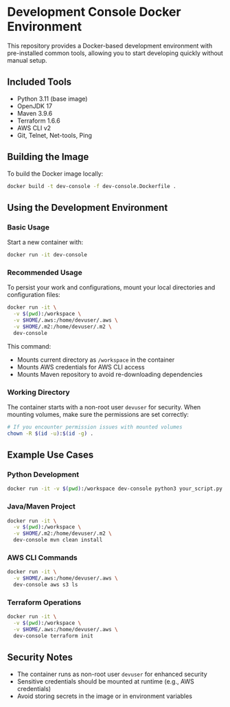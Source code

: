 # Development Console Docker Environment

This repository provides a Docker-based development environment with pre-installed common tools, allowing you to start developing quickly without manual setup.

## Included Tools

- Python 3.11 (base image)
- OpenJDK 17
- Maven 3.9.6
- Terraform 1.6.6
- AWS CLI v2
- Git, Telnet, Net-tools, Ping

## Building the Image

To build the Docker image locally:

```bash
docker build -t dev-console -f dev-console.Dockerfile .
```

## Using the Development Environment

### Basic Usage

Start a new container with:

```bash
docker run -it dev-console
```

### Recommended Usage

To persist your work and configurations, mount your local directories and configuration files:

```bash
docker run -it \
  -v $(pwd):/workspace \
  -v $HOME/.aws:/home/devuser/.aws \
  -v $HOME/.m2:/home/devuser/.m2 \
  dev-console
```

This command:
- Mounts current directory as `/workspace` in the container
- Mounts AWS credentials for AWS CLI access
- Mounts Maven repository to avoid re-downloading dependencies

### Working Directory

The container starts with a non-root user `devuser` for security. When mounting volumes, make sure the permissions are set correctly:

```bash
# If you encounter permission issues with mounted volumes
chown -R $(id -u):$(id -g) .
```

## Example Use Cases

### Python Development

```bash
docker run -it -v $(pwd):/workspace dev-console python3 your_script.py
```

### Java/Maven Project

```bash
docker run -it \
  -v $(pwd):/workspace \
  -v $HOME/.m2:/home/devuser/.m2 \
  dev-console mvn clean install
```

### AWS CLI Commands

```bash
docker run -it \
  -v $HOME/.aws:/home/devuser/.aws \
  dev-console aws s3 ls
```

### Terraform Operations

```bash
docker run -it \
  -v $(pwd):/workspace \
  -v $HOME/.aws:/home/devuser/.aws \
  dev-console terraform init
```

## Security Notes

- The container runs as non-root user `devuser` for enhanced security
- Sensitive credentials should be mounted at runtime (e.g., AWS credentials)
- Avoid storing secrets in the image or in environment variables
